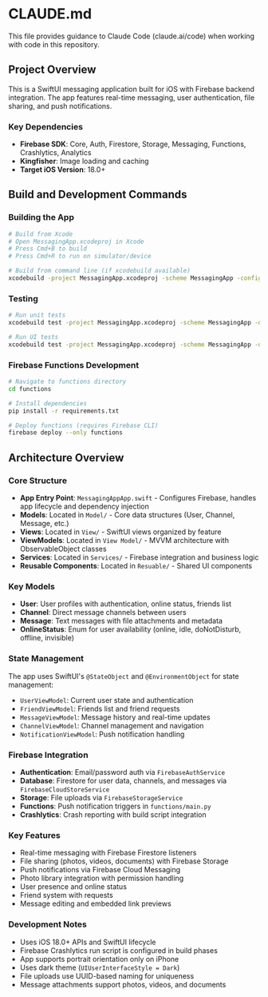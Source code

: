 # CLAUDE.md

This file provides guidance to Claude Code (claude.ai/code) when working with code in this repository.

## Project Overview

This is a SwiftUI messaging application built for iOS with Firebase backend integration. The app features real-time messaging, user authentication, file sharing, and push notifications.

### Key Dependencies
- **Firebase SDK**: Core, Auth, Firestore, Storage, Messaging, Functions, Crashlytics, Analytics
- **Kingfisher**: Image loading and caching
- **Target iOS Version**: 18.0+

## Build and Development Commands

### Building the App
```bash
# Build from Xcode
# Open MessagingApp.xcodeproj in Xcode
# Press Cmd+B to build
# Press Cmd+R to run on simulator/device

# Build from command line (if xcodebuild available)
xcodebuild -project MessagingApp.xcodeproj -scheme MessagingApp -configuration Debug build
```

### Testing
```bash
# Run unit tests
xcodebuild test -project MessagingApp.xcodeproj -scheme MessagingApp -destination 'platform=iOS Simulator,name=iPhone 15'

# Run UI tests
xcodebuild test -project MessagingApp.xcodeproj -scheme MessagingApp -destination 'platform=iOS Simulator,name=iPhone 15' -only-testing MessagingAppUITests
```

### Firebase Functions Development
```bash
# Navigate to functions directory
cd functions

# Install dependencies
pip install -r requirements.txt

# Deploy functions (requires Firebase CLI)
firebase deploy --only functions
```

## Architecture Overview

### Core Structure
- **App Entry Point**: `MessagingAppApp.swift` - Configures Firebase, handles app lifecycle and dependency injection
- **Models**: Located in `Model/` - Core data structures (User, Channel, Message, etc.)
- **Views**: Located in `View/` - SwiftUI views organized by feature
- **ViewModels**: Located in `View Model/` - MVVM architecture with ObservableObject classes
- **Services**: Located in `Services/` - Firebase integration and business logic
- **Reusable Components**: Located in `Resuable/` - Shared UI components

### Key Models
- **User**: User profiles with authentication, online status, friends list
- **Channel**: Direct message channels between users
- **Message**: Text messages with file attachments and metadata
- **OnlineStatus**: Enum for user availability (online, idle, doNotDisturb, offline, invisible)

### State Management
The app uses SwiftUI's `@StateObject` and `@EnvironmentObject` for state management:
- `UserViewModel`: Current user state and authentication
- `FriendViewModel`: Friends list and friend requests
- `MessageViewModel`: Message history and real-time updates
- `ChannelViewModel`: Channel management and navigation
- `NotificationViewModel`: Push notification handling

### Firebase Integration
- **Authentication**: Email/password auth via `FirebaseAuthService`
- **Database**: Firestore for user data, channels, and messages via `FirebaseCloudStoreService`
- **Storage**: File uploads via `FirebaseStorageService`
- **Functions**: Push notification triggers in `functions/main.py`
- **Crashlytics**: Crash reporting with build script integration

### Key Features
- Real-time messaging with Firebase Firestore listeners
- File sharing (photos, videos, documents) with Firebase Storage
- Push notifications via Firebase Cloud Messaging
- Photo library integration with permission handling
- User presence and online status
- Friend system with requests
- Message editing and embedded link previews

### Development Notes
- Uses iOS 18.0+ APIs and SwiftUI lifecycle
- Firebase Crashlytics run script is configured in build phases
- App supports portrait orientation only on iPhone
- Uses dark theme (`UIUserInterfaceStyle = Dark`)
- File uploads use UUID-based naming for uniqueness
- Message attachments support photos, videos, and documents